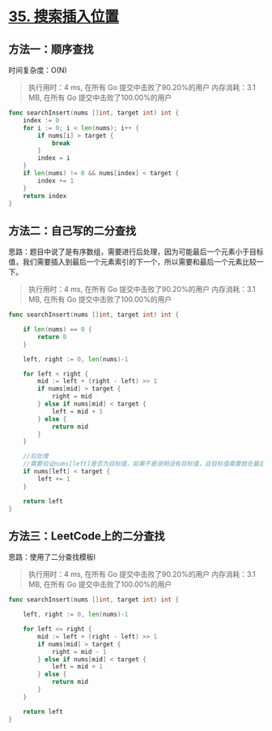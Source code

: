 # [35. 搜索插入位置](https://leetcode-cn.com/problems/search-insert-position/)

## 方法一：顺序查找

时间复杂度：O(N)

> 执行用时：4 ms, 在所有 Go 提交中击败了90.20%的用户
> 		内存消耗：3.1 MB, 在所有 Go 提交中击败了100.00%的用户

```go
func searchInsert(nums []int, target int) int {
	index := 0
	for i := 0; i < len(nums); i++ {
		if nums[i] > target {
			break
		}
		index = i
	}
	if len(nums) != 0 && nums[index] < target {
		index += 1
	}
	return index
}
```



## 方法二：自己写的二分查找

思路：题目中说了是有序数组，需要进行后处理，因为可能最后一个元素小于目标值，我们需要插入到最后一个元素索引的下一个，所以需要和最后一个元素比较一下。

> 执行用时：4 ms, 在所有 Go 提交中击败了90.20%的用户
> 		内存消耗：3.1 MB, 在所有 Go 提交中击败了100.00%的用户

```go
func searchInsert(nums []int, target int) int {

	if len(nums) == 0 {
		return 0
	}

	left, right := 0, len(nums)-1

	for left < right {
		mid := left + (right - left) >> 1
		if nums[mid] > target {
			right = mid
		} else if nums[mid] < target {
			left = mid + 1
		} else {
			return mid
		}
	}

	//后处理
	//需要验证nums[left]是否为目标值，如果不是说明没有目标值，且目标值需要放在最后一个位置
	if nums[left] < target {
		left += 1
	}

	return left
}

```

## 方法三：LeetCode上的二分查找

思路：使用了二分查找模板I

> 执行用时：4 ms, 在所有 Go 提交中击败了90.20%的用户
> 		内存消耗：3.1 MB, 在所有 Go 提交中击败了100.00%的用户

```go
func searchInsert(nums []int, target int) int {

	left, right := 0, len(nums)-1

	for left <= right {
		mid := left + (right - left) >> 1
		if nums[mid] > target {
			right = mid - 1
		} else if nums[mid] < target {
			left = mid + 1
		} else {
			return mid
		}
	}

	return left
}

```

